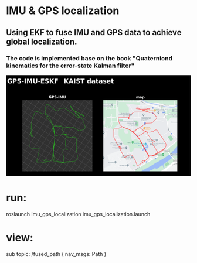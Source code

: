 # IMU & GPS localization
## Using EKF to fuse IMU and GPS data to achieve global localization.
### The code is implemented base on the book "Quaterniond kinematics for the error-state Kalman filter"

![alt text](image-1.png)

# run:
roslaunch imu_gps_localization imu_gps_localization.launch

# view:
sub topic: /fused_path ( nav_msgs::Path )


